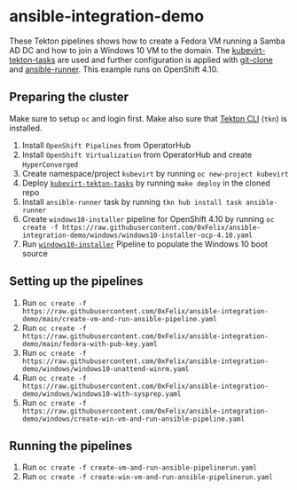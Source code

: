# ansible-integration-demo

These Tekton pipelines shows how to create a Fedora VM running a Samba AD DC and how to join a Windows 10 VM to the domain. The [kubevirt-tekton-tasks](https://github.com/kubevirt/kubevirt-tekton-tasks) are used and further configuration is applied with [git-clone](https://hub.tekton.dev/tekton/task/git-clone) and [ansible-runner](https://hub.tekton.dev/tekton/task/ansible-runner). This example runs on OpenShift 4.10.

## Preparing the cluster

Make sure to setup `oc` and login first. Make also sure that [Tekton CLI](https://tekton.dev/docs/cli) (`tkn`) is installed.

1. Install `OpenShift Pipelines` from OperatorHub
2. Install `OpenShift Virtualization` from OperatorHub and create `HyperConverged`
3. Create namespace/project `kubevirt` by running `oc new-project kubevirt`
4. Deploy [`kubevirt-tekton-tasks`](https://github.com/kubevirt/kubevirt-tekton-tasks) by running `make deploy` in the cloned repo
5. Install `ansible-runner` task by running `tkn hub install task ansible-runner`
6. Create `windows10-installer` pipeline for OpenShift 4.10 by running `oc create -f https://raw.githubusercontent.com/0xFelix/ansible-integration-demo/windows/windows10-installer-ocp-4.10.yaml`
7. Run [`windows10-installer`](https://github.com/kubevirt/kubevirt-tekton-tasks/tree/main/examples/pipelines/windows10-installer) Pipeline to populate the Windows 10 boot source

## Setting up the pipelines

1. Run `oc create -f https://raw.githubusercontent.com/0xFelix/ansible-integration-demo/main/create-vm-and-run-ansible-pipeline.yaml`
2. Run `oc create -f https://raw.githubusercontent.com/0xFelix/ansible-integration-demo/main/fedora-with-pub-key.yaml`
3. Run `oc create -f https://raw.githubusercontent.com/0xFelix/ansible-integration-demo/windows/windows10-unattend-winrm.yaml`
4. Run `oc create -f https://raw.githubusercontent.com/0xFelix/ansible-integration-demo/windows/windows10-with-sysprep.yaml`
5. Run `oc create -f https://raw.githubusercontent.com/0xFelix/ansible-integration-demo/windows/create-win-vm-and-run-ansible-pipeline.yaml`

## Running the pipelines

1. Run `oc create -f create-vm-and-run-ansible-pipelinerun.yaml`
2. Run `oc create -f create-win-vm-and-run-ansible-pipelinerun.yaml`
